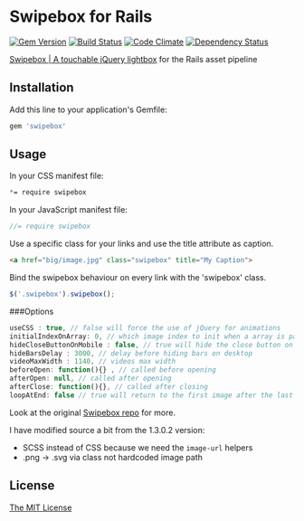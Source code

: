 # Swipebox for Rails

[![Gem Version](http://img.shields.io/gem/v/swipebox.svg?style=flat-square)](http://rubygems.org/gems/swipebox)
[![Build Status](http://img.shields.io/travis/mrfoto/swipebox.svg?style=flat-square)](https://travis-ci.org/mrfoto/swipebox)
[![Code Climate](http://img.shields.io/codeclimate/github/mrfoto/swipebox.svg?style=flat-square)](https://codeclimate.com/github/mrfoto/swipebox)
[![Dependency Status](http://img.shields.io/gemnasium/mrfoto/swipebox.svg?style=flat-square)](https://gemnasium.com/mrfoto/swipebox)

[Swipebox | A touchable jQuery lightbox](http://brutaldesign.github.io/swipebox/) for the Rails asset pipeline

## Installation

Add this line to your application's Gemfile:

```ruby
gem 'swipebox'
```

## Usage

In your CSS manifest file:

```css
*= require swipebox
```

In your JavaScript manifest file:

```javascript
//= require swipebox
```

Use a specific class for your links and use the title attribute as caption.

```html
<a href="big/image.jpg" class="swipebox" title="My Caption">
```

Bind the swipebox behaviour on every link with the 'swipebox' class.

```javascript
$('.swipebox').swipebox();
```

###Options

```javascript
useCSS : true, // false will force the use of jQuery for animations
initialIndexOnArray: 0, // which image index to init when a array is passed
hideCloseButtonOnMobile : false, // true will hide the close button on mobile devices
hideBarsDelay : 3000, // delay before hiding bars on desktop
videoMaxWidth : 1140, // videos max width
beforeOpen: function(){} , // called before opening
afterOpen: null, // called after opening
afterClose: function(){}, // called after closing
loopAtEnd: false // true will return to the first image after the last image is reached
```

Look at the original [Swipebox repo](https://github.com/brutaldesign/swipebox#usage) for more.

I have modified source a bit from the 1.3.0.2 version:
- SCSS instead of CSS because we need the `image-url` helpers
- .png -> .svg via class not hardcoded image path

## License

[The MIT License](MIT-LICENSE)
